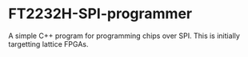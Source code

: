 # FT2232H-SPI-programmer
A simple C++ program for programming chips over SPI. This is initially targetting lattice FPGAs.
